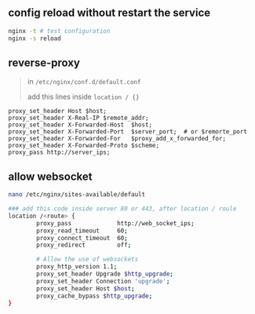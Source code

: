 ## config reload without restart the service
```sh
nginx -t # test configuration
nginx -s reload
```

## reverse-proxy
> in `/etc/nginx/conf.d/default.conf`
> 
> add this lines inside `location / {}`
> 
```
proxy_set_header Host $host;
proxy_set_header X-Real-IP $remote_addr;
proxy_set_header X-Forwarded-Host  $host;
proxy_set_header X-Forwarded-Port  $server_port;  # or $remorte_port
proxy_set_header X-Forwarded-For   $proxy_add_x_forwarded_for;
proxy_set_header X-Forwarded-Proto $scheme;
proxy_pass http://server_ips;
```

## allow websocket
```sh
nano /etc/nginx/sites-available/default

### add this code inside server 80 or 443, after location / roule
location /<route> {
		proxy_pass             http://web_socket_ips;
		proxy_read_timeout     60;
		proxy_connect_timeout  60;
		proxy_redirect         off;

		# Allow the use of websockets
		proxy_http_version 1.1;
		proxy_set_header Upgrade $http_upgrade;
		proxy_set_header Connection 'upgrade';
		proxy_set_header Host $host;
		proxy_cache_bypass $http_upgrade;
}
```
